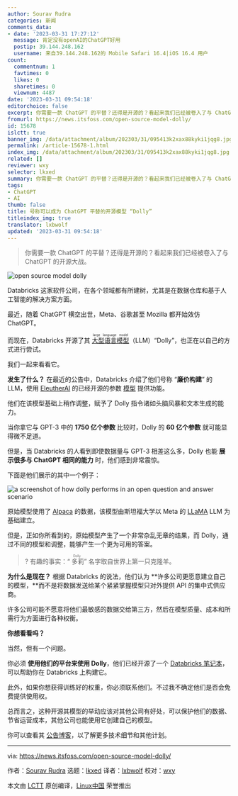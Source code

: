```yaml
---
author: Sourav Rudra
categories: 新闻
comments_data:
- date: '2023-03-31 17:27:12'
  message: 肯定没有openAI的ChatGPT好用
  postip: 39.144.248.162
  username: 来自39.144.248.162的 Mobile Safari 16.4|iOS 16.4 用户
count:
  commentnum: 1
  favtimes: 0
  likes: 0
  sharetimes: 0
  viewnum: 4487
date: '2023-03-31 09:54:18'
editorchoice: false
excerpt: 你需要一款 ChatGPT 的平替？还得是开源的？看起来我们已经被卷入了与 ChatGPT 的开源大战。
fromurl: https://news.itsfoss.com/open-source-model-dolly/
id: 15678
islctt: true
banner_img: /data/attachment/album/202303/31/095413k2xax88kyki1jqg8.jpg
permalink: /article-15678-1.html
index_img: /data/attachment/album/202303/31/095413k2xax88kyki1jqg8.jpg.thumb.jpg
related: []
reviewer: wxy
selector: lkxed
summary: 你需要一款 ChatGPT 的平替？还得是开源的？看起来我们已经被卷入了与 ChatGPT 的开源大战。
tags:
- ChatGPT
- AI
thumb: false
title: 号称可以成为 ChatGPT 平替的开源模型 “Dolly”
titleindex_img: true
translator: lxbwolf
updated: '2023-03-31 09:54:18'
---
```



> 
> 你需要一款 ChatGPT 的平替？还得是开源的？看起来我们已经被卷入了与 ChatGPT 的开源大战。
> 
> 
> 


![open source model dolly](/data/attachment/album/202303/31/095413k2xax88kyki1jqg8.jpg)


Databricks 这家软件公司，在各个领域都有所建树，尤其是在数据仓库和基于人工智能的解决方案方面。


最近，随着 ChatGPT 横空出世，Meta、谷歌甚至 Mozilla 都开始效仿 ChatGPT。


而现在，Databricks 开源了其 <ruby> <a href="https://en.wikipedia.org/wiki/Large_language_model?ref=its-foss-news">  大型语言模型 </a> <rt>  large language model </rt></ruby>（LLM）“Dolly”，也正在以自己的方式进行尝试。


我们一起来看看它。


**发生了什么？** 在最近的公告中，Databricks 介绍了他们号称 “**廉价构建**” 的 LLM，使用 [EleutherAI](https://www.eleuther.ai/?ref=its-foss-news) 的已经开源的参数 [模型](https://huggingface.co/EleutherAI/gpt-j-6B?ref=its-foss-news) 提供功能。


他们在该模型基础上稍作调整，赋予了 Dolly 指令诸如头脑风暴和文本生成的能力。


当你拿它与 GPT-3 中的 **1750 亿个参数** 比较时，Dolly 的 **60 亿个参数** 就可能显得微不足道。


但是，当 Databricks 的人看到即使数据量与 GPT-3 相差这么多，Dolly 也能 **展示很多与 ChatGPT 相同的能力** 时，他们感到非常震惊。


下面是他们展示的其中一个例子：


![a screenshot of how dolly performs in an open question and answer scenario](/data/attachment/album/202303/31/095418ryvn7bib74vi79r9.jpg)


原始模型使用了 [Alpaca](https://crfm.stanford.edu/2023/03/13/alpaca.html?ref=its-foss-news) 的数据，该模型由斯坦福大学以 Meta 的 [LLaMA](https://ai.facebook.com/blog/large-language-model-llama-meta-ai/?ref=its-foss-news) LLM 为基础建立。


但是，正如你所看到的，原始模型产生了一个非常杂乱无章的结果，而 Dolly，通过不同的模型和调整，能够产生一个更为可用的答案。



> 
> ? 有趣的事实：“<ruby> 多莉 <rt>  Dolly </rt></ruby>” 名字取自世界上第一只克隆羊。
> 
> 
> 


**为什么是现在？** 根据 Databricks 的说法，他们认为 \*\*许多公司更愿意建立自己的模型，\*\*而不是将数据发送给某个紧紧掌握模型只对外提供 API 的集中式供应商。


许多公司可能不愿意将他们最敏感的数据交给第三方，然后在模型质量、成本和所需行为方面进行各种权衡。


**你想看看吗？**


当然，但有一个问题。


你必须 **使用他们的平台来使用 Dolly**，他们已经开源了一个 [Databricks 笔记本](https://github.com/databrickslabs/dolly?ref=its-foss-news)，可以帮助你在 Databricks 上构建它。


此外，如果你想获得训练好的权重，你必须联系他们。不过我不确定他们是否会免费提供使用权。


总而言之，这种开源其模型的举动应该对其他公司有好处，可以保护他们的数据、节省运营成本，其他公司也能使用它创建自己的模型。


你可以查看其 [公告博客](https://www.databricks.com/blog/2023/03/24/hello-dolly-democratizing-magic-chatgpt-open-models.html?ref=its-foss-news)，以了解更多技术细节和其他计划。




---


via: <https://news.itsfoss.com/open-source-model-dolly/>


作者：[Sourav Rudra](https://news.itsfoss.com/author/sourav/) 选题：[lkxed](https://github.com/lkxed/) 译者：[lxbwolf](https://github.com/lxbwolf) 校对：[wxy](https://github.com/wxy)


本文由 [LCTT](https://github.com/LCTT/TranslateProject) 原创编译，[Linux中国](https://linux.cn/) 荣誉推出